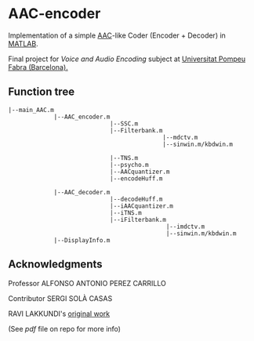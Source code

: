 # AAC-encoder

Implementation of a simple [AAC](https://en.wikipedia.org/wiki/Advanced_Audio_Coding)-like Coder (Encoder + Decoder) in [MATLAB](https://en.wikipedia.org/wiki/MATLAB). 

Final project for *Voice and Audio Encoding* subject at [Universitat Pompeu Fabra (Barcelona).](https://www.upf.edu)

## Function tree

```
|--main_AAC.m
             |--AAC_encoder.m
                             |--SSC.m
                             |--Filterbank.m
                                            |--mdctv.m
                                            |--sinwin.m/kbdwin.m

                             |--TNS.m 
                             |--psycho.m
                             |--AACquantizer.m
                             |--encodeHuff.m

             |--AAC_decoder.m
                             |--decodeHuff.m
                             |--iAACquantizer.m
                             |--iTNS.m
                             |--iFilterbank.m
                                             |--imdctv.m
                                             |--sinwin.m/kbdwin.m
             |--DisplayInfo.m
```

## Acknowledgments

Professor   ALFONSO ANTONIO PEREZ CARRILLO

Contributor SERGI SOLÀ CASAS

RAVI LAKKUNDI's [original work](https://es.mathworks.com/matlabcentral/fileexchange/26137-aac-encoder)

(See *pdf* file on repo for more info)


